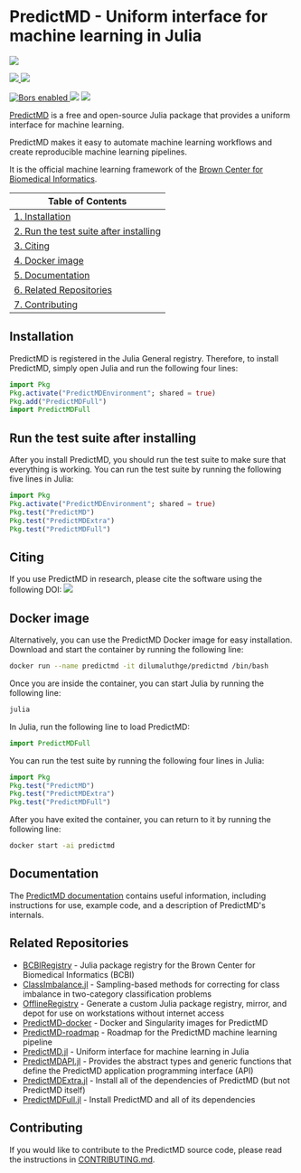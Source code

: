 # PredictMD - Uniform interface for machine learning in Julia

<p>
<a
href="https://doi.org/10.5281/zenodo.1291209">
<img
src="https://zenodo.org/badge/109460252.svg"/>
</a>
</p>

<p>
<a
href="https://predictmd.net/stable">
<img
src="https://img.shields.io/badge/docs-stable-blue.svg" />
</a>
<a
href="https://predictmd.net/development">
<img
src="https://img.shields.io/badge/docs-development-blue.svg" />
</a>
</p>

<p>
<a
href="https://app.bors.tech/repositories/12304">
<img
src="https://bors.tech/images/badge_small.svg"
alt="Bors enabled">
</a>
<a
href="https://travis-ci.org/bcbi/PredictMD.jl/branches">
<img
src="https://travis-ci.org/bcbi/PredictMD.jl.svg?branch=master"
/></a>
<a
href="https://codecov.io/gh/bcbi/PredictMD.jl/branch/master">
<img
src="https://codecov.io/gh/bcbi/PredictMD.jl/branch/master/graph/badge.svg"
/></a>
</p>

[PredictMD](https://predictmd.net) is a free and open-source Julia package that provides a uniform interface for machine learning.

PredictMD makes it easy to automate machine learning workflows and create reproducible machine learning pipelines.

It is the official machine learning framework of the [Brown Center for Biomedical Informatics](https://github.com/bcbi).

| Table of Contents |
| ----------------- |
| [1. Installation](#installation) |
| [2. Run the test suite after installing](#run-the-test-suite-after-installing) |
| [3. Citing](#citing) |
| [4. Docker image](#docker-image) |
| [5. Documentation](#documentation) |
| [6. Related Repositories](#related-repositories) |
| [7. Contributing](#contributing) |

## Installation

PredictMD is registered in the Julia General registry. Therefore, to install PredictMD, simply open Julia and run the following four lines:
```julia
import Pkg
Pkg.activate("PredictMDEnvironment"; shared = true)
Pkg.add("PredictMDFull")
import PredictMDFull
```

## Run the test suite after installing

After you install PredictMD, you should run the test suite to make sure that
everything is working. You can run the test suite by running the following five lines in Julia:
```julia
import Pkg
Pkg.activate("PredictMDEnvironment"; shared = true)
Pkg.test("PredictMD")
Pkg.test("PredictMDExtra")
Pkg.test("PredictMDFull")
```

## Citing

If you use PredictMD in research, please
cite the software using the following DOI:
<a href="https://doi.org/10.5281/zenodo.1291209">
<img
src="https://zenodo.org/badge/109460252.svg"/>
</a>


## Docker image
Alternatively, you can use the PredictMD Docker image for easy installation. Download and start the container by running the following line:
```bash
docker run --name predictmd -it dilumaluthge/predictmd /bin/bash
```

Once you are inside the container, you can start Julia by running the following line:
```bash
julia
```

In Julia, run the following line to load PredictMD:
```julia
import PredictMDFull
```

You can run the test suite by running the following four lines in Julia:
```julia
import Pkg
Pkg.test("PredictMD")
Pkg.test("PredictMDExtra")
Pkg.test("PredictMDFull")
```

After you have exited the container, you can return to it by running the following line:
```bash
docker start -ai predictmd
```

## Documentation

The [PredictMD documentation](https://predictmd.net/stable) contains
useful information, including instructions for use, example code, and a
description of
PredictMD's internals.

## Related Repositories

- [BCBIRegistry](https://github.com/bcbi/BCBIRegistry) - Julia package registry for the Brown Center for Biomedical Informatics (BCBI)
- [ClassImbalance.jl](https://github.com/bcbi/ClassImbalance.jl) - Sampling-based methods for correcting for class imbalance in two-category classification problems
- [OfflineRegistry](https://github.com/DilumAluthge/OfflineRegistry) - Generate a custom Julia package registry, mirror, and depot for use on workstations without internet access
- [PredictMD-docker](https://github.com/DilumAluthge/PredictMD-docker) - Docker and Singularity images for PredictMD
- [PredictMD-roadmap](https://github.com/bcbi/PredictMD-roadmap) - Roadmap for the PredictMD machine learning pipeline
- [PredictMD.jl](https://github.com/bcbi/PredictMD.jl) - Uniform interface for machine learning in Julia
- [PredictMDAPI.jl](https://github.com/bcbi/PredictMDAPI.jl) - Provides the abstract types and generic functions that define the PredictMD application programming interface (API)
- [PredictMDExtra.jl](https://github.com/bcbi/PredictMDExtra.jl) - Install all of the dependencies of PredictMD (but not PredictMD itself)
- [PredictMDFull.jl](https://github.com/bcbi/PredictMDFull.jl) - Install PredictMD and all of its dependencies

## Contributing

If you would like to contribute to the PredictMD source code, please read the instructions in [CONTRIBUTING.md](CONTRIBUTING.md).
